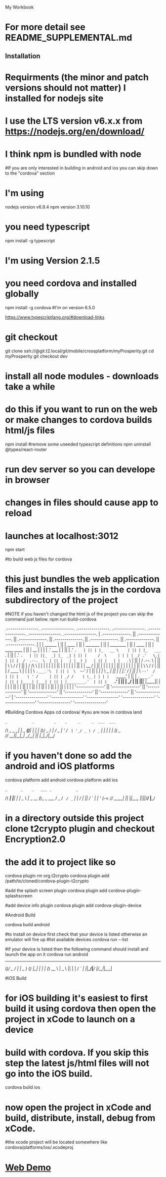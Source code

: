 My Workbook
# For more detail see README_SUPPLEMENTAL.md
## Installation

# Requirments (the minor and patch versions should not matter) I installed for nodejs site
# I use the LTS version v6.x.x  from https://nodejs.org/en/download/
# I think npm is bundled with node

#If you are only interested in building in android and ios you can skip down to the "cordova" section


# I'm using
nodejs version v6.9.4
npm version 3.10.10

# you need typescript 
npm install -g typescript
# I'm using Version 2.1.5

# you need cordova and installed globally
npm install -g cordova
#I'm on version 6.5.0


https://www.typescriptlang.org/#download-links

# git checkout
git clone ssh://<yourusername>@git.t2.local/git/mobile/crossplatform/myProsperity.git
cd myProsperity
git checkout dev

# install all node modules - downloads take a while
# do this if you want to run on the web or make changes to cordova builds html/js files

npm install
#remove some uneeded typescript definitions
npm uninstall @types/react-router

# run dev server so you can develope in browser 
# changes in files should cause app to reload 
# launches at localhost:3012

npm start

 #to build web js files for cordova
 # this just bundles the web application files and installs the js in the cordova subdirectory of the project
 #NOTE if you haven't changed the html js of the project you can skip the command just below.
 npm run build-cordova
 
 .----------------.  .----------------.  .----------------.  .----------------.  .----------------.  .----------------.  .----------------. 
| .--------------. || .--------------. || .--------------. || .--------------. || .--------------. || .--------------. || .--------------. |
| |     ______   | || |     ____     | || |  _______     | || |  ________    | || |     ____     | || | ____   ____  | || |      __      | |
| |   .' ___  |  | || |   .'    `.   | || | |_   __ \    | || | |_   ___ `.  | || |   .'    `.   | || ||_  _| |_  _| | || |     /  \     | |
| |  / .'   \_|  | || |  /  .--.  \  | || |   | |__) |   | || |   | |   `. \ | || |  /  .--.  \  | || |  \ \   / /   | || |    / /\ \    | |
| |  | |         | || |  | |    | |  | || |   |  __ /    | || |   | |    | | | || |  | |    | |  | || |   \ \ / /    | || |   / ____ \   | |
| |  \ `.___.'\  | || |  \  `--'  /  | || |  _| |  \ \_  | || |  _| |___.' / | || |  \  `--'  /  | || |    \ ' /     | || | _/ /    \ \_ | |
| |   `._____.'  | || |   `.____.'   | || | |____| |___| | || | |________.'  | || |   `.____.'   | || |     \_/      | || ||____|  |____|| |
| |              | || |              | || |              | || |              | || |              | || |              | || |              | |
| '--------------' || '--------------' || '--------------' || '--------------' || '--------------' || '--------------' || '--------------' |
 '----------------'  '----------------'  '----------------'  '----------------'  '----------------'  '----------------'  '----------------' 
 


 #Building Cordova Apps
 cd cordova/
 #you are now in cordova land
 

    _           _         _    _     _     _  ___  ___ 
   /_\  _ _  __| |_ _ ___(_)__| |  _| |_  (_)/ _ \/ __|
  / _ \| ' \/ _` | '_/ _ \ / _` | |_   _| | | (_) \__ \
 /_/ \_\_||_\__,_|_| \___/_\__,_|   |_|   |_|\___/|___/
 # if you haven't done so add the android and iOS platforms
 cordova platform add android
 cordova platform add ios

    _      _    _   ___ _           _         
   /_\  __| |__| | | _ \ |_  _ __ _(_)_ _  ___
  / _ \/ _` / _` | |  _/ | || / _` | | ' \(_-<
 /_/ \_\__,_\__,_| |_| |_|\_,_\__, |_|_||_/__/
                              |___/           
 # in a directory outside this project clone t2crypto plugin and checkout Encryption2.0
 # the add it to project like so
 
cordova plugin rm org.t2crypto
cordova plugin add /path/to/cloned/cordova-plugin-t2crypto  

#add the splash screen plugin
cordova plugin add cordova-plugin-splashscreen

#add device info plugin
cordova plugin add cordova-plugin-device
 
 #Android Build
 
 cordova build android
 
 #to install on device first check that your device is listed otherwise an emulator will fire up
 #list available devices
 cordova run --list
 
 #if your device is listed then the following command should install and launch the app on it
 cordova run android

  _  ___  ___   ___      _ _    _ 
 (_)/ _ \/ __| | _ )_  _(_) |__| |
 | | (_) \__ \ | _ \ || | | / _` |
 |_|\___/|___/ |___/\_,_|_|_\__,_|

#iOS Build
# for iOS building it's easiest to first build it using cordova then open the project in xCode to launch on a device
# build with cordova. If you skip this step the latest js/html files will not go into the iOS build.
cordova build ios
# now open the project in xCode and build, distribute, install, debug from xCode.
#the xcode project will be located somewhere like cordova/platforms/ios/<MyProjectName>.xcodeproj







 # [Web Demo](https://jlightfoot2.github.io/myProsperity/build)
